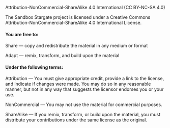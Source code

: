 Attribution-NonCommercial-ShareAlike 4.0 International (CC BY-NC-SA 4.0)

The Sandbox Stargate project is licensed under a Creative Commons Attribution-NonCommercial-ShareAlike 4.0 International License.

#### You are free to:

Share — copy and redistribute the material in any medium or format

Adapt — remix, transform, and build upon the material

#### Under the following terms:

Attribution — You must give appropriate credit, provide a link to the license, and indicate if changes were made. You may do so in any reasonable manner, but not in any way that suggests the licensor endorses you or your use.

NonCommercial — You may not use the material for commercial purposes.

ShareAlike — If you remix, transform, or build upon the material, you must distribute your contributions under the same license as the original.
